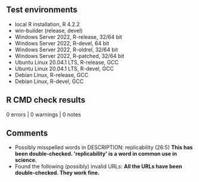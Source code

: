 ## Test environments

* local R installation, R 4.2.2
* win-builder (release, devel)
* Windows Server 2022, R-release, 32/64 bit
* Windows Server 2022, R-devel, 64 bit
* Windows Server 2022, R-oldrel, 32/64 bit
* Windows Server 2022, R-patched, 32/64 bit
* Ubuntu Linux 20.04.1 LTS, R-release, GCC
* Ubuntu Linux 20.04.1 LTS, R-devel, GCC
* Debian Linux, R-release, GCC
* Debian Linux, R-devel, GCC

## R CMD check results

0 errors | 0 warnings | 0 notes

## Comments

* Possibly misspelled words in DESCRIPTION:
    replicability (26:5)
    **This has been double-checked. 'replicability' is a word in common use in science.**
* Found the following (possibly) invalid URLs:
    **All the URLs have been double-checked. They work fine.**